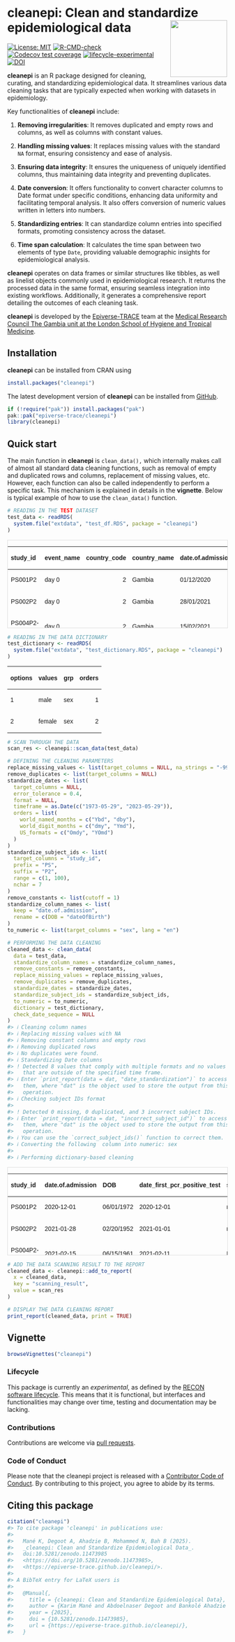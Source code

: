 
<!-- The code to render this README is stored in .github/workflows/render-readme.yaml -->

<!-- Variables marked with double curly braces will be transformed beforehand: -->

<!-- `packagename` is extracted from the DESCRIPTION file -->

<!-- `gh_repo` is extracted via a special environment variable in GitHub Actions -->

<!-- README.md is generated from README.Rmd. Please edit that file -->

# cleanepi: Clean and standardize epidemiological data <img src="man/figures/logo.svg" align="right" width="130"/>

<!-- badges: start -->

[![License:
MIT](https://img.shields.io/badge/License-MIT-yellow.svg)](https://opensource.org/licenses/MIT)
[![R-CMD-check](https://github.com/epiverse-trace/cleanepi/actions/workflows/R-CMD-check.yaml/badge.svg)](https://github.com/epiverse-trace/cleanepi/actions/workflows/R-CMD-check.yaml)
[![Codecov test
coverage](https://codecov.io/gh/epiverse-trace/cleanepi/branch/main/graph/badge.svg)](https://app.codecov.io/gh/epiverse-trace/cleanepi?branch=main)
[![lifecycle-experimental](https://raw.githubusercontent.com/reconverse/reconverse.github.io/master/images/badge-experimental.svg)](https://www.reconverse.org/lifecycle.html#experimental)
[![DOI](https://zenodo.org/badge/607159823.svg)](https://zenodo.org/doi/10.5281/zenodo.11473984)

<!-- badges: end -->

**cleanepi** is an R package designed for cleaning, curating, and
standardizing epidemiological data. It streamlines various data cleaning
tasks that are typically expected when working with datasets in
epidemiology.

Key functionalities of **cleanepi** include:

1.  **Removing irregularities**: It removes duplicated and empty rows
    and columns, as well as columns with constant values.

2.  **Handling missing values**: It replaces missing values with the
    standard `NA` format, ensuring consistency and ease of analysis.

3.  **Ensuring data integrity**: It ensures the uniqueness of uniquely
    identified columns, thus maintaining data integrity and preventing
    duplicates.

4.  **Date conversion**: It offers functionality to convert character
    columns to Date format under specific conditions, enhancing data
    uniformity and facilitating temporal analysis. It also offers
    conversion of numeric values written in letters into numbers.

5.  **Standardizing entries**: It can standardize column entries into
    specified formats, promoting consistency across the dataset.

6.  **Time span calculation**: It calculates the time span between two
    elements of type `Date`, providing valuable demographic insights for
    epidemiological analysis.

**cleanepi** operates on data frames or similar structures like tibbles,
as well as linelist objects commonly used in epidemiological research.
It returns the processed data in the same format, ensuring seamless
integration into existing workflows. Additionally, it generates a
comprehensive report detailing the outcomes of each cleaning task.

**cleanepi** is developed by the
[Epiverse-TRACE](https://data.org/initiatives/epiverse/) team at the
[Medical Research Council The Gambia unit at the London School of
Hygiene and Tropical
Medicine](https://www.lshtm.ac.uk/research/units/mrc-gambia).

## Installation

**cleanepi** can be installed from CRAN using

``` r
install.packages("cleanepi")
```

The latest development version of **cleanepi** can be installed from
[GitHub](https://epiverse-trace.github.io/cleanepi/).

``` r
if (!require("pak")) install.packages("pak")
pak::pak("epiverse-trace/cleanepi")
library(cleanepi)
```

## Quick start

The main function in **cleanepi** is `clean_data(),` which internally
makes call of almost all standard data cleaning functions, such as
removal of empty and duplicated rows and columns, replacement of missing
values, etc. However, each function can also be called independently to
perform a specific task. This mechanism is explained in details in the
**vignette**. Below is typical example of how to use the `clean_data()`
function.

``` r
# READING IN THE TEST DATASET
test_data <- readRDS(
  system.file("extdata", "test_df.RDS", package = "cleanepi")
)
```

<div style="border: 1px solid #ddd; padding: 0px; overflow-y: scroll; height:200px; overflow-x: scroll; width:100%; ">

<table class=" lightable-paper lightable-striped" style="font-size: 14px; font-family: &quot;Arial Narrow&quot;, arial, helvetica, sans-serif; margin-left: auto; margin-right: auto;">

<thead>

<tr>

<th style="text-align:left;position: sticky; top:0; background-color: #FFFFFF;">

study_id
</th>

<th style="text-align:left;position: sticky; top:0; background-color: #FFFFFF;">

event_name
</th>

<th style="text-align:right;position: sticky; top:0; background-color: #FFFFFF;">

country_code
</th>

<th style="text-align:left;position: sticky; top:0; background-color: #FFFFFF;">

country_name
</th>

<th style="text-align:left;position: sticky; top:0; background-color: #FFFFFF;">

date.of.admission
</th>

<th style="text-align:left;position: sticky; top:0; background-color: #FFFFFF;">

dateOfBirth
</th>

<th style="text-align:left;position: sticky; top:0; background-color: #FFFFFF;">

date_first_pcr_positive_test
</th>

<th style="text-align:right;position: sticky; top:0; background-color: #FFFFFF;">

sex
</th>

</tr>

</thead>

<tbody>

<tr>

<td style="text-align:left;">

PS001P2
</td>

<td style="text-align:left;">

day 0
</td>

<td style="text-align:right;">

2
</td>

<td style="text-align:left;">

Gambia
</td>

<td style="text-align:left;">

01/12/2020
</td>

<td style="text-align:left;">

06/01/1972
</td>

<td style="text-align:left;">

Dec 01, 2020
</td>

<td style="text-align:right;">

1
</td>

</tr>

<tr>

<td style="text-align:left;">

PS002P2
</td>

<td style="text-align:left;">

day 0
</td>

<td style="text-align:right;">

2
</td>

<td style="text-align:left;">

Gambia
</td>

<td style="text-align:left;">

28/01/2021
</td>

<td style="text-align:left;">

02/20/1952
</td>

<td style="text-align:left;">

Jan 01, 2021
</td>

<td style="text-align:right;">

1
</td>

</tr>

<tr>

<td style="text-align:left;">

PS004P2-1
</td>

<td style="text-align:left;">

day 0
</td>

<td style="text-align:right;">

2
</td>

<td style="text-align:left;">

Gambia
</td>

<td style="text-align:left;">

15/02/2021
</td>

<td style="text-align:left;">

06/15/1961
</td>

<td style="text-align:left;">

Feb 11, 2021
</td>

<td style="text-align:right;">

-99
</td>

</tr>

<tr>

<td style="text-align:left;">

PS003P2
</td>

<td style="text-align:left;">

day 0
</td>

<td style="text-align:right;">

2
</td>

<td style="text-align:left;">

Gambia
</td>

<td style="text-align:left;">

11/02/2021
</td>

<td style="text-align:left;">

11/11/1947
</td>

<td style="text-align:left;">

Feb 01, 2021
</td>

<td style="text-align:right;">

1
</td>

</tr>

<tr>

<td style="text-align:left;">

P0005P2
</td>

<td style="text-align:left;">

day 0
</td>

<td style="text-align:right;">

2
</td>

<td style="text-align:left;">

Gambia
</td>

<td style="text-align:left;">

17/02/2021
</td>

<td style="text-align:left;">

09/26/2000
</td>

<td style="text-align:left;">

Feb 16, 2021
</td>

<td style="text-align:right;">

2
</td>

</tr>

<tr>

<td style="text-align:left;">

PS006P2
</td>

<td style="text-align:left;">

day 0
</td>

<td style="text-align:right;">

2
</td>

<td style="text-align:left;">

Gambia
</td>

<td style="text-align:left;">

17/02/2021
</td>

<td style="text-align:left;">

-99
</td>

<td style="text-align:left;">

May 02, 2021
</td>

<td style="text-align:right;">

2
</td>

</tr>

<tr>

<td style="text-align:left;">

PB500P2
</td>

<td style="text-align:left;">

day 0
</td>

<td style="text-align:right;">

2
</td>

<td style="text-align:left;">

Gambia
</td>

<td style="text-align:left;">

28/02/2021
</td>

<td style="text-align:left;">

11/03/1989
</td>

<td style="text-align:left;">

Feb 19, 2021
</td>

<td style="text-align:right;">

1
</td>

</tr>

<tr>

<td style="text-align:left;">

PS008P2
</td>

<td style="text-align:left;">

day 0
</td>

<td style="text-align:right;">

2
</td>

<td style="text-align:left;">

Gambia
</td>

<td style="text-align:left;">

22/02/2021
</td>

<td style="text-align:left;">

10/05/1976
</td>

<td style="text-align:left;">

Sep 20, 2021
</td>

<td style="text-align:right;">

2
</td>

</tr>

<tr>

<td style="text-align:left;">

PS010P2
</td>

<td style="text-align:left;">

day 0
</td>

<td style="text-align:right;">

2
</td>

<td style="text-align:left;">

Gambia
</td>

<td style="text-align:left;">

02/03/2021
</td>

<td style="text-align:left;">

09/23/1991
</td>

<td style="text-align:left;">

Feb 26, 2021
</td>

<td style="text-align:right;">

1
</td>

</tr>

<tr>

<td style="text-align:left;">

PS011P2
</td>

<td style="text-align:left;">

day 0
</td>

<td style="text-align:right;">

2
</td>

<td style="text-align:left;">

Gambia
</td>

<td style="text-align:left;">

05/03/2021
</td>

<td style="text-align:left;">

02/08/1991
</td>

<td style="text-align:left;">

Mar 03, 2021
</td>

<td style="text-align:right;">

2
</td>

</tr>

</tbody>

</table>

</div>

``` r
# READING IN THE DATA DICTIONARY
test_dictionary <- readRDS(
  system.file("extdata", "test_dictionary.RDS", package = "cleanepi")
)
```

<table class=" lightable-paper lightable-striped" style="font-size: 14px; font-family: &quot;Arial Narrow&quot;, arial, helvetica, sans-serif; margin-left: auto; margin-right: auto;">

<thead>

<tr>

<th style="text-align:left;">

options
</th>

<th style="text-align:left;">

values
</th>

<th style="text-align:left;">

grp
</th>

<th style="text-align:right;">

orders
</th>

</tr>

</thead>

<tbody>

<tr>

<td style="text-align:left;">

1
</td>

<td style="text-align:left;">

male
</td>

<td style="text-align:left;">

sex
</td>

<td style="text-align:right;">

1
</td>

</tr>

<tr>

<td style="text-align:left;">

2
</td>

<td style="text-align:left;">

female
</td>

<td style="text-align:left;">

sex
</td>

<td style="text-align:right;">

2
</td>

</tr>

</tbody>

</table>

``` r
# SCAN THROUGH THE DATA
scan_res <- cleanepi::scan_data(test_data)
```

``` r
# DEFINING THE CLEANING PARAMETERS
replace_missing_values <- list(target_columns = NULL, na_strings = "-99")
remove_duplicates <- list(target_columns = NULL)
standardize_dates <- list(
  target_columns = NULL,
  error_tolerance = 0.4,
  format = NULL,
  timeframe = as.Date(c("1973-05-29", "2023-05-29")),
  orders = list(
    world_named_months = c("Ybd", "dby"),
    world_digit_months = c("dmy", "Ymd"),
    US_formats = c("Omdy", "YOmd")
  )
)
standardize_subject_ids <- list(
  target_columns = "study_id",
  prefix = "PS",
  suffix = "P2",
  range = c(1, 100),
  nchar = 7
)
remove_constants <- list(cutoff = 1)
standardize_column_names <- list(
  keep = "date.of.admission",
  rename = c(DOB = "dateOfBirth")
)
to_numeric <- list(target_columns = "sex", lang = "en")
```

``` r
# PERFORMING THE DATA CLEANING
cleaned_data <- clean_data(
  data = test_data,
  standardize_column_names = standardize_column_names,
  remove_constants = remove_constants,
  replace_missing_values = replace_missing_values,
  remove_duplicates = remove_duplicates,
  standardize_dates = standardize_dates,
  standardize_subject_ids = standardize_subject_ids,
  to_numeric = to_numeric,
  dictionary = test_dictionary,
  check_date_sequence = NULL
)
#> ℹ Cleaning column names
#> ℹ Replacing missing values with NA
#> ℹ Removing constant columns and empty rows
#> ℹ Removing duplicated rows
#> ℹ No duplicates were found.
#> ℹ Standardizing Date columns
#> ! Detected 8 values that comply with multiple formats and no values
#>   that are outside of the specified time frame.
#> ℹ Enter `print_report(data = dat, "date_standardization")` to access
#>   them, where "dat" is the object used to store the output from this
#>   operation.
#> ℹ Checking subject IDs format
#> 
#> ! Detected 0 missing, 0 duplicated, and 3 incorrect subject IDs.
#> ℹ Enter `print_report(data = dat, "incorrect_subject_id")` to access
#>   them, where "dat" is the object used to store the output from this
#>   operation.
#> ℹ You can use the `correct_subject_ids()` function to correct them.
#> ℹ Converting the following  column into numeric: sex
#> 
#> ℹ Performing dictionary-based cleaning
```

<div style="border: 1px solid #ddd; padding: 0px; overflow-y: scroll; height:200px; overflow-x: scroll; width:100%; ">

<table class=" lightable-paper lightable-striped" style="font-size: 14px; font-family: &quot;Arial Narrow&quot;, arial, helvetica, sans-serif; width: auto !important; margin-left: auto; margin-right: auto;">

<thead>

<tr>

<th style="text-align:left;position: sticky; top:0; background-color: #FFFFFF;">

study_id
</th>

<th style="text-align:left;position: sticky; top:0; background-color: #FFFFFF;">

date.of.admission
</th>

<th style="text-align:left;position: sticky; top:0; background-color: #FFFFFF;">

DOB
</th>

<th style="text-align:left;position: sticky; top:0; background-color: #FFFFFF;">

date_first_pcr_positive_test
</th>

<th style="text-align:left;position: sticky; top:0; background-color: #FFFFFF;">

sex
</th>

</tr>

</thead>

<tbody>

<tr>

<td style="text-align:left;">

PS001P2
</td>

<td style="text-align:left;">

2020-12-01
</td>

<td style="text-align:left;">

06/01/1972
</td>

<td style="text-align:left;">

2020-12-01
</td>

<td style="text-align:left;">

male
</td>

</tr>

<tr>

<td style="text-align:left;">

PS002P2
</td>

<td style="text-align:left;">

2021-01-28
</td>

<td style="text-align:left;">

02/20/1952
</td>

<td style="text-align:left;">

2021-01-01
</td>

<td style="text-align:left;">

male
</td>

</tr>

<tr>

<td style="text-align:left;">

PS004P2-1
</td>

<td style="text-align:left;">

2021-02-15
</td>

<td style="text-align:left;">

06/15/1961
</td>

<td style="text-align:left;">

2021-02-11
</td>

<td style="text-align:left;">

NA
</td>

</tr>

<tr>

<td style="text-align:left;">

PS003P2
</td>

<td style="text-align:left;">

2021-02-11
</td>

<td style="text-align:left;">

11/11/1947
</td>

<td style="text-align:left;">

2021-02-01
</td>

<td style="text-align:left;">

male
</td>

</tr>

<tr>

<td style="text-align:left;">

P0005P2
</td>

<td style="text-align:left;">

2021-02-17
</td>

<td style="text-align:left;">

09/26/2000
</td>

<td style="text-align:left;">

2021-02-16
</td>

<td style="text-align:left;">

female
</td>

</tr>

<tr>

<td style="text-align:left;">

PS006P2
</td>

<td style="text-align:left;">

2021-02-17
</td>

<td style="text-align:left;">

NA
</td>

<td style="text-align:left;">

2021-05-02
</td>

<td style="text-align:left;">

female
</td>

</tr>

<tr>

<td style="text-align:left;">

PB500P2
</td>

<td style="text-align:left;">

2021-02-28
</td>

<td style="text-align:left;">

11/03/1989
</td>

<td style="text-align:left;">

2021-02-19
</td>

<td style="text-align:left;">

male
</td>

</tr>

<tr>

<td style="text-align:left;">

PS008P2
</td>

<td style="text-align:left;">

2021-02-22
</td>

<td style="text-align:left;">

10/05/1976
</td>

<td style="text-align:left;">

2021-09-20
</td>

<td style="text-align:left;">

female
</td>

</tr>

<tr>

<td style="text-align:left;">

PS010P2
</td>

<td style="text-align:left;">

2021-03-02
</td>

<td style="text-align:left;">

09/23/1991
</td>

<td style="text-align:left;">

2021-02-26
</td>

<td style="text-align:left;">

male
</td>

</tr>

<tr>

<td style="text-align:left;">

PS011P2
</td>

<td style="text-align:left;">

2021-03-05
</td>

<td style="text-align:left;">

02/08/1991
</td>

<td style="text-align:left;">

2021-03-03
</td>

<td style="text-align:left;">

female
</td>

</tr>

</tbody>

</table>

</div>

``` r
# ADD THE DATA SCANNING RESULT TO THE REPORT
cleaned_data <- cleanepi::add_to_report(
  x = cleaned_data,
  key = "scanning_result",
  value = scan_res
)
```

``` r
# DISPLAY THE DATA CLEANING REPORT
print_report(cleaned_data, print = TRUE)
```

## Vignette

``` r
browseVignettes("cleanepi")
```

### Lifecycle

This package is currently an *experimental*, as defined by the [RECON
software lifecycle](https://www.reconverse.org/lifecycle.html). This
means that it is functional, but interfaces and functionalities may
change over time, testing and documentation may be lacking.

### Contributions

Contributions are welcome via [pull
requests](https://github.com/epiverse-trace/cleanepi/pulls).

### Code of Conduct

Please note that the cleanepi project is released with a [Contributor
Code of
Conduct](https://github.com/epiverse-trace/.github/blob/main/CODE_OF_CONDUCT.md).
By contributing to this project, you agree to abide by its terms.

## Citing this package

``` r
citation("cleanepi")
#> To cite package 'cleanepi' in publications use:
#> 
#>   Mané K, Degoot A, Ahadzie B, Mohammed N, Bah B (2025).
#>   _cleanepi: Clean and Standardize Epidemiological Data_.
#>   doi:10.5281/zenodo.11473985
#>   <https://doi.org/10.5281/zenodo.11473985>,
#>   <https://epiverse-trace.github.io/cleanepi/>.
#> 
#> A BibTeX entry for LaTeX users is
#> 
#>   @Manual{,
#>     title = {cleanepi: Clean and Standardize Epidemiological Data},
#>     author = {Karim Mané and Abdoelnaser Degoot and Bankolé Ahadzie and Nuredin Mohammed and Bubacarr Bah},
#>     year = {2025},
#>     doi = {10.5281/zenodo.11473985},
#>     url = {https://epiverse-trace.github.io/cleanepi/},
#>   }
```
